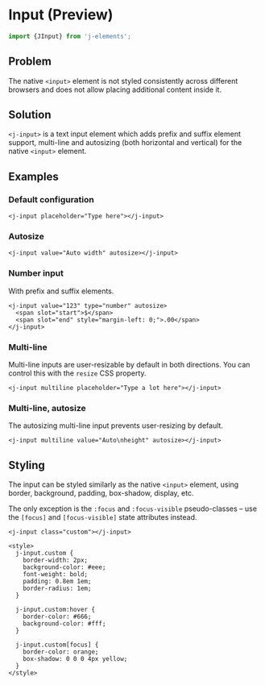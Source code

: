 # Input <maturity-badge preview>(Preview)</maturity-badge>

```javascript
import {JInput} from 'j-elements';
```

## Problem

The native `<input>` element is not styled consistently across different browsers and does not allow placing additional content inside it.

## Solution

`<j-input>` is a text input element which adds prefix and suffix element support, multi-line and autosizing (both horizontal and vertical) for the native `<input>` element.


## Examples

### Default configuration
```html,live
<j-input placeholder="Type here"></j-input>
```

### Autosize
```html,live
<j-input value="Auto width" autosize></j-input>
```

### Number input
With prefix and suffix elements.
```html,live
<j-input value="123" type="number" autosize>
  <span slot="start">$</span>
  <span slot="end" style="margin-left: 0;">.00</span>
</j-input>
```

### Multi-line
Multi-line inputs are user-resizable by default in both directions. You can control this with the `resize` CSS property.
```html,live
<j-input multiline placeholder="Type a lot here"></j-input>
```

### Multi-line, autosize
The autosizing multi-line input prevents user-resizing by default.
```html,live
<j-input multiline value="Auto\nheight" autosize></j-input>
```

## Styling

The input can be styled similarly as the native `<input>` element, using border, background, padding, box-shadow, display, etc.

The only exception is the `:focus` and `:focus-visible` pseudo-classes – use the `[focus]` and `[focus-visible]` state attributes instead.

```html,live
<j-input class="custom"></j-input>

<style>
  j-input.custom {
    border-width: 2px;
    background-color: #eee;
    font-weight: bold;
    padding: 0.8em 1em;
    border-radius: 1em;
  }

  j-input.custom:hover {
    border-color: #666;
    background-color: #fff;
  }

  j-input.custom[focus] {
    border-color: orange;
    box-shadow: 0 0 0 4px yellow;
  }
</style>
```
